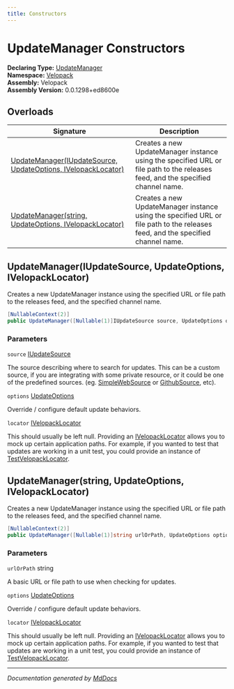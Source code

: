 ```yaml
---
title: Constructors
---
```

<!--  
  <auto-generated>   
    The contents of this file were generated by a tool.  
    Changes to this file may be list if the file is regenerated  
  </auto-generated>   
-->

# UpdateManager Constructors

**Declaring Type:** [UpdateManager](../index.md)  
**Namespace:** [Velopack](../../index.md)  
**Assembly:** Velopack  
**Assembly Version:** 0.0.1298+ed8600e

## Overloads

| Signature                                                                                                                   | Description                                                                                                                     |
| --------------------------------------------------------------------------------------------------------------------------- | ------------------------------------------------------------------------------------------------------------------------------- |
| [UpdateManager(IUpdateSource, UpdateOptions, IVelopackLocator)](#updatemanageriupdatesource-updateoptions-ivelopacklocator) | Creates a new UpdateManager instance using the specified URL or file path to the releases feed, and the specified channel name. |
| [UpdateManager(string, UpdateOptions, IVelopackLocator)](#updatemanagerstring-updateoptions-ivelopacklocator)               | Creates a new UpdateManager instance using the specified URL or file path to the releases feed, and the specified channel name. |

## UpdateManager(IUpdateSource, UpdateOptions, IVelopackLocator)

Creates a new UpdateManager instance using the specified URL or file path to the releases feed, and the specified channel name.

```csharp
[NullableContext(2)]
public UpdateManager([Nullable(1)]IUpdateSource source, UpdateOptions options = null, IVelopackLocator locator = null);
```

### Parameters

`source`  [IUpdateSource](../../Sources/IUpdateSource/index.md)

The source describing where to search for updates. This can be a custom source, if you are integrating with some private resource,             or it could be one of the predefined sources. (eg. [SimpleWebSource](../../Sources/SimpleWebSource/index.md) or [GithubSource](../../Sources/GithubSource/index.md), etc).

`options`  [UpdateOptions](../../UpdateOptions/index.md)

Override \/ configure default update behaviors.

`locator`  [IVelopackLocator](../../Locators/IVelopackLocator/index.md)

This should usually be left null. Providing an [IVelopackLocator](../../Locators/IVelopackLocator/index.md) allows you to mock up certain application paths.              For example, if you wanted to test that updates are working in a unit test, you could provide an instance of [TestVelopackLocator](../../Locators/TestVelopackLocator/index.md). 

## UpdateManager(string, UpdateOptions, IVelopackLocator)

Creates a new UpdateManager instance using the specified URL or file path to the releases feed, and the specified channel name.

```csharp
[NullableContext(2)]
public UpdateManager([Nullable(1)]string urlOrPath, UpdateOptions options = null, IVelopackLocator locator = null);
```

### Parameters

`urlOrPath`  string

A basic URL or file path to use when checking for updates.

`options`  [UpdateOptions](../../UpdateOptions/index.md)

Override \/ configure default update behaviors.

`locator`  [IVelopackLocator](../../Locators/IVelopackLocator/index.md)

This should usually be left null. Providing an [IVelopackLocator](../../Locators/IVelopackLocator/index.md) allows you to mock up certain application paths.              For example, if you wanted to test that updates are working in a unit test, you could provide an instance of [TestVelopackLocator](../../Locators/TestVelopackLocator/index.md). 

___

*Documentation generated by [MdDocs](https://github.com/ap0llo/mddocs)*
